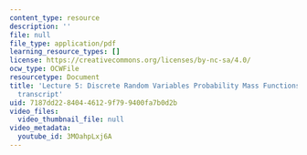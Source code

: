 ```yaml
---
content_type: resource
description: ''
file: null
file_type: application/pdf
learning_resource_types: []
license: https://creativecommons.org/licenses/by-nc-sa/4.0/
ocw_type: OCWFile
resourcetype: Document
title: 'Lecture 5: Discrete Random Variables Probability Mass Functions Expectations
  transcript'
uid: 7187dd22-8404-4612-9f79-9400fa7b0d2b
video_files:
  video_thumbnail_file: null
video_metadata:
  youtube_id: 3MOahpLxj6A
---
```


